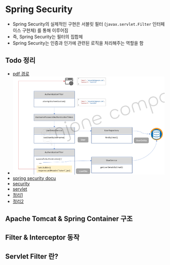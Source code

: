 # Spring Security
* Spring Security의 실제적인 구현은 서블릿 필터 (`javax.servlet.Filter` 인터페이스 구현체) 를 통해 이루어짐
* 즉, Spring Security는 필터의 집합체
* Spring Security는 인증과 인가에 관련된 로직을 처리해주는 역할을 함


## Todo 정리
* [pdf 경로](https://github.com/joneconsulting/msa_with_spring_cloud/blob/main/pdf/Section%206.%20Users%20Microservice-part2.pdf)
* ![로그인 과정](2024-10-08-11-06-42.png)
* [spring security docu](https://docs.spring.io/spring-security/reference/servlet/architecture.html)
* [security](https://velog.io/@pooh6195/Spring-Security-%EB%BD%80%EA%B0%9C%EA%B8%B0-Spring-Security-Architecture)
* [servlet](https://velog.io/@pooh6195/Spring-%EB%BD%80%EA%B0%9C%EA%B8%B0-Servlet-%EB%9E%80)
* [정리1](https://velog.io/@dlthgml0108/Spring-Security-%EC%9D%B8%EC%A6%9D%EA%B3%BC-%EC%9D%B8%EA%B0%80)
* [정리2](https://soojae.tistory.com/54)

## Apache Tomcat & Spring Container 구조

## Filter & Interceptor 동작

## Servlet Filter 란?